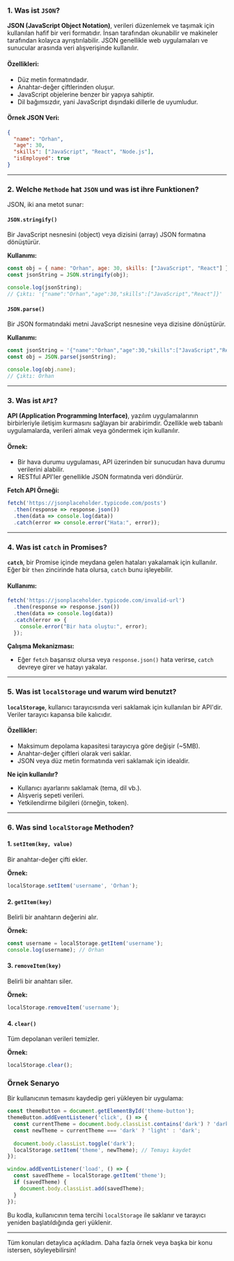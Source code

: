 ### 1. **Was ist `JSON`?**

**JSON (JavaScript Object Notation)**, verileri düzenlemek ve taşımak için kullanılan hafif bir veri formatıdır. İnsan tarafından okunabilir ve makineler tarafından kolayca ayrıştırılabilir. JSON genellikle web uygulamaları ve sunucular arasında veri alışverişinde kullanılır.

#### **Özellikleri:**
- Düz metin formatındadır.
- Anahtar-değer çiftlerinden oluşur.
- JavaScript objelerine benzer bir yapıya sahiptir.
- Dil bağımsızdır, yani JavaScript dışındaki dillerle de uyumludur.

#### **Örnek JSON Veri:**
```json
{
  "name": "Orhan",
  "age": 30,
  "skills": ["JavaScript", "React", "Node.js"],
  "isEmployed": true
}
```

---

### 2. **Welche `Methode` hat `JSON` und was ist ihre Funktionen?**

JSON, iki ana metot sunar:

#### **`JSON.stringify()`**
Bir JavaScript nesnesini (object) veya dizisini (array) JSON formatına dönüştürür.

**Kullanımı:**
```javascript
const obj = { name: "Orhan", age: 30, skills: ["JavaScript", "React"] };
const jsonString = JSON.stringify(obj);

console.log(jsonString); 
// Çıktı: '{"name":"Orhan","age":30,"skills":["JavaScript","React"]}'
```

#### **`JSON.parse()`**
Bir JSON formatındaki metni JavaScript nesnesine veya dizisine dönüştürür.

**Kullanımı:**
```javascript
const jsonString = '{"name":"Orhan","age":30,"skills":["JavaScript","React"]}';
const obj = JSON.parse(jsonString);

console.log(obj.name); 
// Çıktı: Orhan
```

---

### 3. **Was ist `API`?**

**API (Application Programming Interface)**, yazılım uygulamalarının birbirleriyle iletişim kurmasını sağlayan bir arabirimdir. Özellikle web tabanlı uygulamalarda, verileri almak veya göndermek için kullanılır.

#### **Örnek:**
- Bir hava durumu uygulaması, API üzerinden bir sunucudan hava durumu verilerini alabilir.
- RESTful API'ler genellikle JSON formatında veri döndürür.

**Fetch API Örneği:**
```javascript
fetch('https://jsonplaceholder.typicode.com/posts')
  .then(response => response.json())
  .then(data => console.log(data))
  .catch(error => console.error("Hata:", error));
```

---

### 4. **Was ist `catch` in Promises?**

**`catch`**, bir Promise içinde meydana gelen hataları yakalamak için kullanılır. Eğer bir `then` zincirinde hata olursa, `catch` bunu işleyebilir.

#### **Kullanımı:**
```javascript
fetch('https://jsonplaceholder.typicode.com/invalid-url')
  .then(response => response.json())
  .then(data => console.log(data))
  .catch(error => {
    console.error("Bir hata oluştu:", error);
  });
```

**Çalışma Mekanizması:**
- Eğer `fetch` başarısız olursa veya `response.json()` hata verirse, `catch` devreye girer ve hatayı yakalar.

---

### 5. **Was ist `localStorage` und warum wird benutzt?**

**`localStorage`**, kullanıcı tarayıcısında veri saklamak için kullanılan bir API'dir. Veriler tarayıcı kapansa bile kalıcıdır.

#### **Özellikler:**
- Maksimum depolama kapasitesi tarayıcıya göre değişir (~5MB).
- Anahtar-değer çiftleri olarak veri saklar.
- JSON veya düz metin formatında veri saklamak için idealdir.

**Ne için kullanılır?**
- Kullanıcı ayarlarını saklamak (tema, dil vb.).
- Alışveriş sepeti verileri.
- Yetkilendirme bilgileri (örneğin, token).

---

### 6. **Was sind `localStorage` Methoden?**

#### **1. `setItem(key, value)`**
Bir anahtar-değer çifti ekler.

**Örnek:**
```javascript
localStorage.setItem('username', 'Orhan');
```

#### **2. `getItem(key)`**
Belirli bir anahtarın değerini alır.

**Örnek:**
```javascript
const username = localStorage.getItem('username');
console.log(username); // Orhan
```

#### **3. `removeItem(key)`**
Belirli bir anahtarı siler.

**Örnek:**
```javascript
localStorage.removeItem('username');
```

#### **4. `clear()`**
Tüm depolanan verileri temizler.

**Örnek:**
```javascript
localStorage.clear();
```

### **Örnek Senaryo**

Bir kullanıcının temasını kaydedip geri yükleyen bir uygulama:

```javascript
const themeButton = document.getElementById('theme-button');
themeButton.addEventListener('click', () => {
  const currentTheme = document.body.classList.contains('dark') ? 'dark' : 'light';
  const newTheme = currentTheme === 'dark' ? 'light' : 'dark';
  
  document.body.classList.toggle('dark');
  localStorage.setItem('theme', newTheme); // Temayı kaydet
});

window.addEventListener('load', () => {
  const savedTheme = localStorage.getItem('theme');
  if (savedTheme) {
    document.body.classList.add(savedTheme);
  }
});
```

Bu kodla, kullanıcının tema tercihi `localStorage` ile saklanır ve tarayıcı yeniden başlatıldığında geri yüklenir.

---

Tüm konuları detaylıca açıkladım. Daha fazla örnek veya başka bir konu istersen, söyleyebilirsin!
